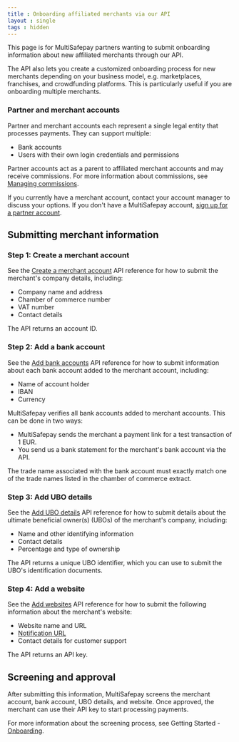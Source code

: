 ```yaml
---
title : Onboarding affiliated merchants via our API
layout : single
tags : hidden
---
```


This page is for MultiSafepay partners wanting to submit onboarding information about new affiliated merchants through our API. 

The API also lets you create a customized onboarding process for new merchants depending on your business model, e.g. marketplaces, franchises, and crowdfunding platforms. This is particularly useful if you are onboarding multiple merchants.  

### Partner and merchant accounts
Partner and merchant accounts each represent a single legal entity that processes payments. They can support multiple:

- Bank accounts
- Users with their own login credentials and permissions

Partner accounts act as a parent to affiliated merchant accounts and may receive commissions. For more information about commissions, see [Managing commissions](/tools/partner-account-control/managing-commissions).

If you currently have a merchant account, contact your account manager to discuss your options. 
If you don't have a MultiSafepay account, [sign up for a partner account](https://merchant.multisafepay.com/signup?partner).

## Submitting merchant information

### Step 1: Create a merchant account

See the [Create a merchant account](create-account) API reference for how to submit the merchant's company details, including:

- Company name and address
- Chamber of commerce number
- VAT number
- Contact details

The API returns an account ID.

### Step 2: Add a bank account
See the [Add bank accounts](add-bank-accounts) API reference for how to submit information about each bank account added to the merchant account, including: 

- Name of account holder
- IBAN
- Currency

MultiSafepay verifies all bank accounts added to merchant accounts. This can be done in two ways:

- MultiSafepay sends the merchant a payment link for a test transaction of 1 EUR. 
- You send us a bank statement for the merchant's bank account via the API.

The trade name associated with the bank account must exactly match one of the trade names listed in the chamber of commerce extract.

### Step 3: Add UBO details
See the [Add UBO details](add-ubos) API reference for how to submit details about the ultimate beneficial owner(s) (UBOs) of the merchant's company, including:

- Name and other identifying information
- Contact details
- Percentage and type of ownership

The API returns a unique UBO identifier, which you can use to submit the UBO's identification documents.

### Step 4: Add a website
See the [Add websites](add-websites) API reference for how to submit the following information about the merchant's website:

- Website name and URL
- [Notification URL](/faq/api/how-does-the-notification-url-work)
- Contact details for customer support
 
The API returns an API key. 

## Screening and approval 

After submitting this information, MultiSafepay screens the merchant account, bank account, UBO details, and website. Once approved, the merchant can use their API key to start processing payments.

For more information about the screening process, see Getting Started - [Onboarding](https://docs.multisafepay.com/faq/getting-started/onboarding/).

